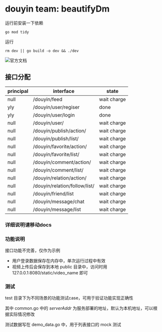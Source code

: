 # douyin team: beautifyDm

运行前安装一下依赖
```shell
go mod tidy
```
运行
```shell 
rm dev || go build -o dev && ./dev
```
![官方文档](https://bytedance.feishu.cn/docs/doccnKrCsU5Iac6eftnFBdsXTof)

## 接口分配

| principal | interface                     | state       |
|-----------|-------------------------------|-------------|
| null      | /douyin/feed                  | wait charge |
| yly       | /douyin/user/regiser          | done        |
| yly       | /douyin/user/login            | done        |
| null      | /douyin/user/                 | wait charge |
| null      | /douyin/publish/action/       | wait charge |
| null      | /douyin/publish/list/         | wait charge |
| null      | /douyin/favorite/action/      | wait charge |
| null      | /douyin/favorite/list/        | wait charge |
| null      | /douyin/comment/action/       | wait charge |
| null      | /douyin/comment/list/         | wait charge |
| null      | /douyin/relation/action/      | wait charge |
| null      | /douyin/relation/follow/list/ | wait charge |
| null      | /douyin/friend/list           | wait charge |
| null      | /douyin/message/chat          | wait charge |
| null      | /douyin/message/list          | wait charge |

### 详细说明请移动docs

### 功能说明

接口功能不完善，仅作为示例

* 用户登录数据保存在内存中，单次运行过程中有效
* 视频上传后会保存到本地 public 目录中，访问时用 127.0.0.1:8080/static/video_name 即可

### 测试

test 目录下为不同场景的功能测试case，可用于验证功能实现正确性

其中 common.go 中的 _serverAddr_ 为服务部署的地址，默认为本机地址，可以根据实际情况修改

测试数据写在 demo_data.go 中，用于列表接口的 mock 测试
